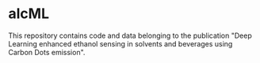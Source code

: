 # alcML

This repository contains code and data belonging to the publication "Deep Learning enhanced ethanol sensing in solvents and beverages using Carbon Dots emission". 

